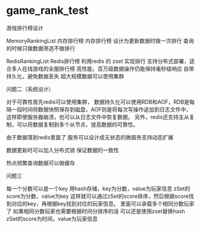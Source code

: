 # game_rank_test
游戏排行榜设计




MemoryRankingList 内存排行榜
内存排行榜  设计为更新数据时做一次排行 查询的时候只做数据筛选不做排行 


RedisRankingList Redis排行榜
利用redis 的 zset 实现排行
支持分布式部署，适合多人在线游戏的全服排行榜
高性能，百万级数据操作仍能保持毫秒级响应
自带持久化，避免数据丢失
超大规模数据可以使用集群


问题二（系统设计）

对于可靠性首先redis可以使用集群，
数据持久化可以使用RDB和AOF，RDB是每隔一段时间将数据快照保存到磁盘，AOF则是将每次写操作追加到日志文件中，这样即使服务器崩溃，也可以从日志文件中恢复数据。
另外，redis还支持主从复制，可以将数据复制到多个从节点，提高数据的可靠性。

由于数据落到redis里面了 服务可以设计成无状态的微服务支持动态扩展

数据更新时可以加入分布式锁 保证数据的一致性 

热点频繁查询数据可以做缓存

问题三

每一个分数可以是一个key 用hash存储，key为分数，value为玩家信息
zSet的score为分数，value为key
这样就可以通过zSet的score排序，然后根据score找到对应的key，再根据key找到对应的玩家信息。
里面可以承载多个相同分数玩家了 
如果相同分数玩家也需要根据时间分排序的话 可以还是使用zset替换hash zSet的score为时间，value为玩家信息


